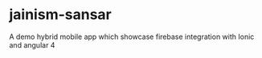 # jainism-sansar
A demo hybrid mobile app which showcase firebase integration with Ionic and angular 4
